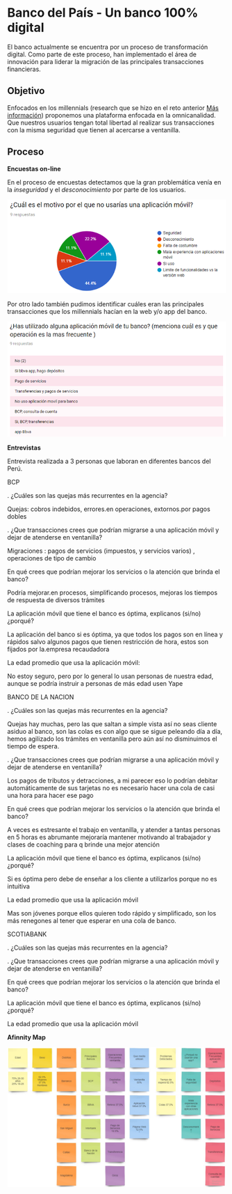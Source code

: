 # Banco del País - Un banco 100% digital

El banco actualmente se encuentra por un proceso de transformación digital. Como parte de este proceso, han implementado el área de innovación para liderar la migración de las principales transacciones financieras.

## Objetivo

Enfocados en los millennials (research que se hizo en el reto anterior [Más información](https://drive.google.com/drive/u/0/folders/1LhpwvYvWbBKHB5H4FrhHwIl3lJ4R8IYY)) proponemos una plataforma enfocada en la omnicanalidad. Que nuestros usuarios tengan total libertad al realizar sus transacciones con la misma seguridad que tienen al acercarse a ventanilla.

## Proceso

**Encuestas on-line**

En el proceso de encuestas detectamos que la gran problemática venía en la _inseguridad_ y el
_desconocimiento_ por parte de los usuarios.

![](assets/img/encuesta-1.png)

Por otro lado también pudimos identificar cuáles eran las principales transacciones que los millennials hacían en la web y/o app del banco.

![](assets/img/encuesta-2.png)

**Entrevistas**

Entrevista realizada  a 3 personas que laboran en  diferentes bancos del Perú.

BCP 

. ¿Cuáles son las quejas más recurrentes en la agencia?

Quejas: cobros indebidos, errores.en operaciones, extornos.por pagos dobles

. ¿Que transacciones crees que podrían migrarse a una aplicación móvil y dejar de atenderse en ventanilla?

Migraciones : pagos de servicios (impuestos, y servicios varios) , operaciones de tipo de cambio

En qué crees que podrían mejorar los servicios o la atención que  brinda el banco? 

Podría mejorar.en procesos, simplificando procesos, mejoras los tiempos de respuesta de diversos trámites

La aplicación móvil que tiene el banco es óptima, explicanos (si/no)¿porqué?

La aplicación del banco si es óptima, ya que todos los pagos son en línea y rápidos salvo algunos pagos que tienen restricción de hora, estos son fijados por la.empresa recaudadora

La edad promedio que usa la aplicación móvil:

No estoy seguro, pero  por lo general lo usan personas de nuestra edad, aunque se podría  instruir a personas de más edad  usen Yape 


BANCO DE LA NACION


. ¿Cuáles son las quejas más recurrentes en la agencia?

Quejas hay muchas, pero las que saltan a simple vista así no seas cliente asiduo  al banco, son  las colas es con algo que se sigue peleando  día a día, hemos agilizado los trámites en ventanilla  pero aún así no  disminuimos el tiempo de espera.

. ¿Que transacciones crees que podrían migrarse a una aplicación móvil y dejar de atenderse en ventanilla?

Los pagos de tributos y detracciones, a mi parecer eso  lo podrían debitar automáticamente de sus tarjetas no es necesario hacer una cola de casi una hora para hacer ese pago 

En qué crees que podrían mejorar los servicios o la atención que  brinda el banco? 

A veces es estresante el trabajo en ventanilla, y atender a tantas personas en 5 horas  es abrumante mejoraría mantener  motivando al trabajador y clases de coaching para q brinde una mejor atención

La aplicación móvil que tiene el banco es óptima, explicanos (si/no)¿porqué?

Si es óptima pero debe de enseñar a los cliente a utilizarlos porque no es intuitiva

La edad promedio que usa la aplicación móvil 

Mas son jóvenes porque ellos quieren todo rápido y simplificado, son los más renegones al tener que esperar  en una cola de banco.



SCOTIABANK

. ¿Cuáles son las quejas más recurrentes en la agencia?

. ¿Que transacciones crees que podrían migrarse a una aplicación móvil y dejar de atenderse en ventanilla?

En qué crees que podrían mejorar los servicios o la atención que  brinda el banco? 

La aplicación móvil que tiene el banco es óptima, explicanos (si/no)¿porqué?


La edad promedio que usa la aplicación móvil 



**Afinnity Map**

![](assets/img/affinity-map.jpg)
